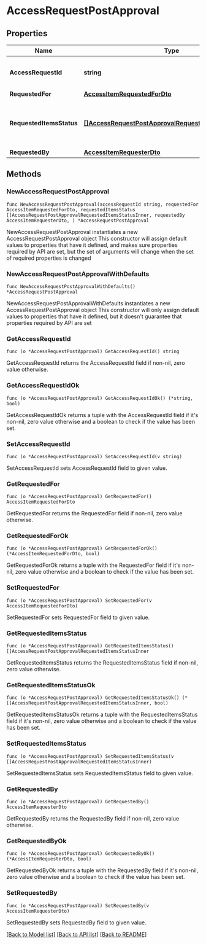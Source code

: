 # AccessRequestPostApproval

## Properties

Name | Type | Description | Notes
------------ | ------------- | ------------- | -------------
**AccessRequestId** | **string** | The unique ID of the access request. | 
**RequestedFor** | [**AccessItemRequestedForDto**](AccessItemRequestedForDto.md) |  | 
**RequestedItemsStatus** | [**[]AccessRequestPostApprovalRequestedItemsStatusInner**](AccessRequestPostApprovalRequestedItemsStatusInner.md) | Details on the outcome of each access item. | 
**RequestedBy** | [**AccessItemRequesterDto**](AccessItemRequesterDto.md) |  | 

## Methods

### NewAccessRequestPostApproval

`func NewAccessRequestPostApproval(accessRequestId string, requestedFor AccessItemRequestedForDto, requestedItemsStatus []AccessRequestPostApprovalRequestedItemsStatusInner, requestedBy AccessItemRequesterDto, ) *AccessRequestPostApproval`

NewAccessRequestPostApproval instantiates a new AccessRequestPostApproval object
This constructor will assign default values to properties that have it defined,
and makes sure properties required by API are set, but the set of arguments
will change when the set of required properties is changed

### NewAccessRequestPostApprovalWithDefaults

`func NewAccessRequestPostApprovalWithDefaults() *AccessRequestPostApproval`

NewAccessRequestPostApprovalWithDefaults instantiates a new AccessRequestPostApproval object
This constructor will only assign default values to properties that have it defined,
but it doesn't guarantee that properties required by API are set

### GetAccessRequestId

`func (o *AccessRequestPostApproval) GetAccessRequestId() string`

GetAccessRequestId returns the AccessRequestId field if non-nil, zero value otherwise.

### GetAccessRequestIdOk

`func (o *AccessRequestPostApproval) GetAccessRequestIdOk() (*string, bool)`

GetAccessRequestIdOk returns a tuple with the AccessRequestId field if it's non-nil, zero value otherwise
and a boolean to check if the value has been set.

### SetAccessRequestId

`func (o *AccessRequestPostApproval) SetAccessRequestId(v string)`

SetAccessRequestId sets AccessRequestId field to given value.


### GetRequestedFor

`func (o *AccessRequestPostApproval) GetRequestedFor() AccessItemRequestedForDto`

GetRequestedFor returns the RequestedFor field if non-nil, zero value otherwise.

### GetRequestedForOk

`func (o *AccessRequestPostApproval) GetRequestedForOk() (*AccessItemRequestedForDto, bool)`

GetRequestedForOk returns a tuple with the RequestedFor field if it's non-nil, zero value otherwise
and a boolean to check if the value has been set.

### SetRequestedFor

`func (o *AccessRequestPostApproval) SetRequestedFor(v AccessItemRequestedForDto)`

SetRequestedFor sets RequestedFor field to given value.


### GetRequestedItemsStatus

`func (o *AccessRequestPostApproval) GetRequestedItemsStatus() []AccessRequestPostApprovalRequestedItemsStatusInner`

GetRequestedItemsStatus returns the RequestedItemsStatus field if non-nil, zero value otherwise.

### GetRequestedItemsStatusOk

`func (o *AccessRequestPostApproval) GetRequestedItemsStatusOk() (*[]AccessRequestPostApprovalRequestedItemsStatusInner, bool)`

GetRequestedItemsStatusOk returns a tuple with the RequestedItemsStatus field if it's non-nil, zero value otherwise
and a boolean to check if the value has been set.

### SetRequestedItemsStatus

`func (o *AccessRequestPostApproval) SetRequestedItemsStatus(v []AccessRequestPostApprovalRequestedItemsStatusInner)`

SetRequestedItemsStatus sets RequestedItemsStatus field to given value.


### GetRequestedBy

`func (o *AccessRequestPostApproval) GetRequestedBy() AccessItemRequesterDto`

GetRequestedBy returns the RequestedBy field if non-nil, zero value otherwise.

### GetRequestedByOk

`func (o *AccessRequestPostApproval) GetRequestedByOk() (*AccessItemRequesterDto, bool)`

GetRequestedByOk returns a tuple with the RequestedBy field if it's non-nil, zero value otherwise
and a boolean to check if the value has been set.

### SetRequestedBy

`func (o *AccessRequestPostApproval) SetRequestedBy(v AccessItemRequesterDto)`

SetRequestedBy sets RequestedBy field to given value.



[[Back to Model list]](../README.md#documentation-for-models) [[Back to API list]](../README.md#documentation-for-api-endpoints) [[Back to README]](../README.md)


